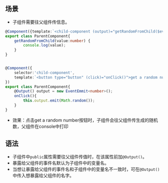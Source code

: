 ## 场景
- 子组件需要往父组件传信息。

```ts
@Component({template:`<child-component (output)="getRandomFromChild($event)"></child-component>`})
export class ParentComponent{
    getRandomFromChild(value:number) {
        console.log(value);
    }
}


@Component({
    selector:'child-component',
    template:`<button type="button" (click)="onClick()">get a random number</button>`
})
export class ParentComponent{
    @Output() output = new EventEmmit<number>();
    onClick(){
        this.output.emit(Math.random());
    }
}
```
- 效果：点击get a random number按钮时，子组件会往父组件传生成的随机数，父组件在console中打印

## 语法
- 子组件中`public`属性需要往父组件传值时，在该属性前加`@Output()`。
- 暴露给父组件的事件名默认为子组件中的变量名。
- 当想让暴露给父组件的事件名和子组件中的变量名不一致时，可在`@Output()`中传入想暴露给父组件的名字。